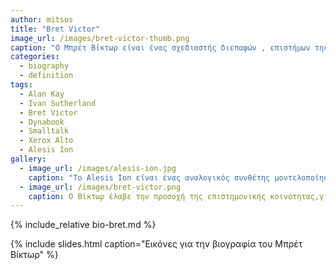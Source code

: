 ```yaml
---
author: mitsos
title: "Bret Victor"
image_url: /images/bret-victor-thumb.png
caption: "O Μπρέτ Βίκτωρ είναι ένας σχεδιαστής διεπαφών , επιστήμων της πληροφορικής και ηλεκτρολόγος μηχανικός, γνωστός για τις αναφορές του, στο μέλλον της τεχνολογίας. Σήμερα εργάζεται  ως ερευνητής στο Dynamicland."
categories:
  - biography
  - definition
tags:
  - Alan Kay
  - Ivan Sutherland
  - Bret Victor
  - Dynabook
  - Smalltalk
  - Xerox Alto
  - Alesis Ion
gallery:
  - image_url: /images/alesis-ion.jpg
    caption: "Το Alesis Ion είναι ένας αναλογικός συνθέτης μοντελοποίησης. Παρουσιάστηκε στο κοινό το καλοκαίρι του 2002. Σε αντίθεση με την Alesis Andromeda, το αναλογικό συνθεσάιζερ του Alesis, οι ήχοι του συντίθενται χρησιμοποιώντας τσιπ DSP για να μιμηθούν τον ήχο των αναλογικών κυκλωμάτων ήχου και των εξαρτημάτων."
  - image_url: /images/bret-victor.png
    caption: Ο Βίκτωρ έλαβε την προσοχή της επιστημονικής κοινότητας,για τις συνομιλίες του με τίτλο «Καταπολέμηση της Αρχής» (2012) και «Το Μέλλον του Προγραμματισμού» (2013). Μερικές από τις εργασίες του επικεντρώνονται στην εξέλιξη των μέσων εκτύπωσης από τους ηλεκτρονικούς υπολογιστές στη μελλοντική τεχνολογία, την οποία ονομάζει «το δυναμικό μέσο». Υποστηρίζει ότι οι άνθρωποι χρησιμοποιούν τους υπολογιστές ως "πολύ γρήγορους εξομοιωτές χαρτιού" και οραματίζονται μελλοντικές τεχνολογίες που μπορούν να αλλάξουν τη φυσική τους μορφή.'
---
```


{% include_relative bio-bret.md %}

{% include slides.html caption="Εικόνες για την βιογραφία του Μπρέτ Βίκτωρ" %}
